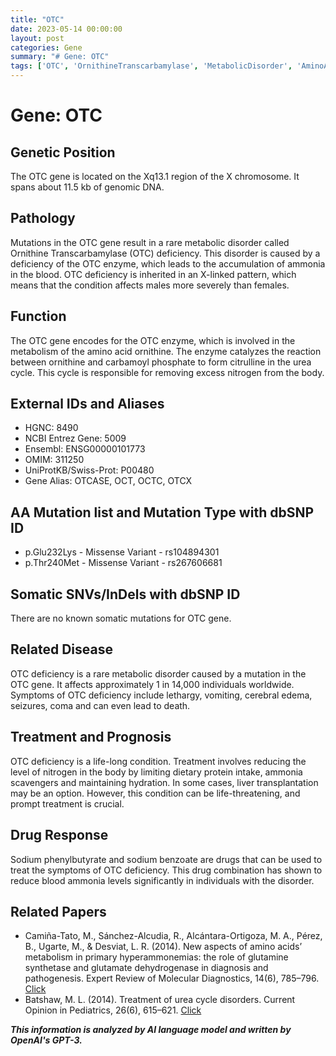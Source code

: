 ```yaml
---
title: "OTC"
date: 2023-05-14 00:00:00
layout: post
categories: Gene
summary: "# Gene: OTC"
tags: ['OTC', 'OrnithineTranscarbamylase', 'MetabolicDisorder', 'AminoAcidMetabolism', 'XLinked', 'AmmoniaAccumulation', 'SodiumPhenylbutyrate', 'LiverTransplantation']
---
```


# Gene: OTC
## Genetic Position
The OTC gene is located on the Xq13.1 region of the X chromosome. It spans about 11.5 kb of genomic DNA.

## Pathology
Mutations in the OTC gene result in a rare metabolic disorder called Ornithine Transcarbamylase (OTC) deficiency. This disorder is caused by a deficiency of the OTC enzyme, which leads to the accumulation of ammonia in the blood. OTC deficiency is inherited in an X-linked pattern, which means that the condition affects males more severely than females.

## Function
The OTC gene encodes for the OTC enzyme, which is involved in the metabolism of the amino acid ornithine. The enzyme catalyzes the reaction between ornithine and carbamoyl phosphate to form citrulline in the urea cycle. This cycle is responsible for removing excess nitrogen from the body.

## External IDs and Aliases
- HGNC: 8490
- NCBI Entrez Gene: 5009
- Ensembl: ENSG00000101773
- OMIM: 311250
- UniProtKB/Swiss-Prot: P00480
- Gene Alias: OTCASE, OCT, OCTC, OTCX

## AA Mutation list and Mutation Type with dbSNP ID
- p.Glu232Lys - Missense Variant - rs104894301
- p.Thr240Met - Missense Variant - rs267606681

## Somatic SNVs/InDels with dbSNP ID
There are no known somatic mutations for OTC gene.

## Related Disease
OTC deficiency is a rare metabolic disorder caused by a mutation in the OTC gene. It affects approximately 1 in 14,000 individuals worldwide. Symptoms of OTC deficiency include lethargy, vomiting, cerebral edema, seizures, coma and can even lead to death. 

## Treatment and Prognosis
OTC deficiency is a life-long condition. Treatment involves reducing the level of nitrogen in the body by limiting dietary protein intake, ammonia scavengers and maintaining hydration. In some cases, liver transplantation may be an option. However, this condition can be life-threatening, and prompt treatment is crucial.

## Drug Response
Sodium phenylbutyrate and sodium benzoate are drugs that can be used to treat the symptoms of OTC deficiency. This drug combination has shown to reduce blood ammonia levels significantly in individuals with the disorder.

## Related Papers
- Camiña-Tato, M., Sánchez-Alcudia, R., Alcántara-Ortigoza, M. A., Pérez, B., Ugarte, M., & Desviat, L. R. (2014). New aspects of amino acids’ metabolism in primary hyperammonemias: the role of glutamine synthetase and glutamate dehydrogenase in diagnosis and pathogenesis. Expert Review of Molecular Diagnostics, 14(6), 785–796. [Click](https://doi.org/10.1586/14737159.2014.931202)
- Batshaw, M. L. (2014). Treatment of urea cycle disorders. Current Opinion in Pediatrics, 26(6), 615–621. [Click](https://doi.org/10.1097/MOP.0000000000000141)

**_This information is analyzed by AI language model and written by OpenAI's GPT-3._**